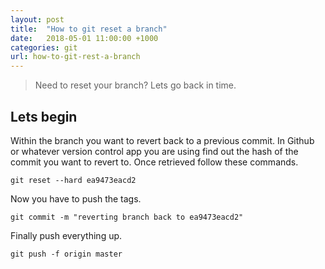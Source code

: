 ```yaml
---
layout: post
title:  "How to git reset a branch"
date:   2018-05-01 11:00:00 +1000
categories: git
url: how-to-git-rest-a-branch
---
```


<blockquote class="blockquote">
Need to reset your branch? Lets go back in time.
</blockquote>

## Lets begin

Within the branch you want to revert back to a previous commit. In Github or whatever version control app you are using find out the hash of the commit you want to revert to. Once retrieved follow these commands.

```
git reset --hard ea9473eacd2
```

Now you have to push the tags.

```
git commit -m "reverting branch back to ea9473eacd2"
```

Finally push everything up.

```
git push -f origin master
```
